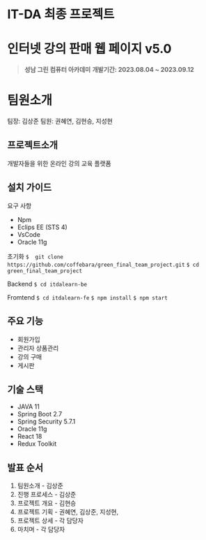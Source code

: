 #  IT-DA 최종 프로젝트

# 인터넷 강의 판매 웹 페이지 v5.0
> **성남 그린 컴퓨터 아카데미**
> **개발기간: 2023.08.04 ~ 2023.09.12**

# 팀원소개

팀장: 김상준
팀원: 권혜연, 김현승, 지성현 

## 프로젝트소개

개발자들을 위한 온라인 강의 교육 플랫폼

## 설치 가이드

요구 사항
- Npm
- Eclips EE (STS 4)
- VsCode
- Oracle 11g

초기화
 `$  git clone https://github.com/coffebara/green_final_team_project.git`
 `$ cd green_final_team_project                                         `

Backend
`$ cd itdalearn-be`

Fromtend
`$ cd itdalearn-fe`
`$ npm install`
`$ npm start` 
 
## 주요 기능

- 회원가입
- 관리자 상품관리
- 강의 구매
- 게시판

## 기술 스택

- JAVA 11
- Spring Boot 2.7
- Spring Security 5.7.1
- Oracle 11g
- React 18
- Redux Toolkit



## 발표 순서

1. 팀원소개 - 김상준
2. 진행 프로세스 - 김상준
3.  프로젝트 개요 - 김현승
4. 프로젝트 기획 - 권혜연, 김상준, 지성현, 
5. 프로젝트 상세 - 각 담당자
6. 마치며 - 각 담당자
